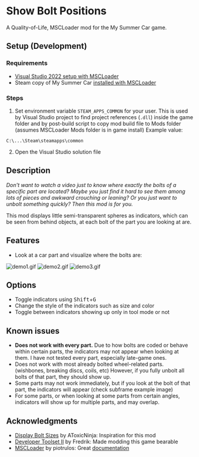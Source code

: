 # Show Bolt Positions

A Quality-of-Life, MSCLoader mod for the My Summer Car game.

## Setup (Development)
### Requirements
- [Visual Studio 2022 setup with MSCLoader](https://github.com/piotrulos/MSCModLoader/wiki/Install-Visual-Studio-for-MSCLoader)
- Steam copy of My Summer Car [installed with MSCLoader](https://github.com/piotrulos/MSCModLoader/wiki/How-to-install-MSCLoader-using-MSCLInstaller)

### Steps
1. Set environment variable `STEAM_APPS_COMMON` for your user. This is used by Visual Studio project
to find project references (`.dll`) inside the game folder and by post-build script to copy mod build file to Mods folder (assumes MSCLoader Mods folder is in game install)
Example value:
```
C:\...\Steam\steamapps\common
```

2. Open the Visual Studio solution file


## Description
_Don't want to watch a video just to know where exactly the bolts of a specific part are located?
Maybe you just find it hard to see them among lots of pieces and awkward crouching or leaning?
Or you just want to unbolt something quickly?
Then this mod is for you._

This mod displays little semi-transparent spheres as indicators, which can be seen from behind objects, at each bolt of the part you are looking at are.

## Features
- Look at a car part and visualize where the bolts are:

![demo1.gif](https://iili.io/FrYnvRe.gif)
![demo2.gif](https://iili.io/FrYxF4V.gif)
![demo3.gif](https://iili.io/FrcaUXV.gif)

## Options
- Toggle indicators using <kbd>Shift</kbd>+<kbd>G</kbd>
- Change the style of the indicators such as size and color
- Toggle between indicators showing up only in tool mode or not

## Known issues
- **Does not work with every part.** Due to how bolts are coded or behave within certain parts, the indicators may not appear when looking at them. I have not tested every part, especially late-game ones.
- Does not work with most already bolted wheel-related parts. (wishbones, breaking discs, coils, etc) However, if you fully unbolt all bolts of that part, they should show up.
- Some parts may not work immediately, but if you look at the bolt of that part, the indicators will appear (check subframe example image)
- For some parts, or when looking at some parts from certain angles, indicators will show up for multiple parts, and may overlap.

## Acknowledgments
- [Display Bolt Sizes](https://github.com/AToxicNinja/MSC-DisplayBoltSizes)﻿ by AToxicNinja: Inspiration for this mod
- [Developer Toolset II](https://www.nexusmods.com/mysummercar/mods/345)﻿ by Fredrik: Made modding this game bearable
- [MSCLoader](https://www.nexusmods.com/mysummercar/mods/147) by piotrulos﻿: Great [documentation﻿](https://github.com/piotrulos/MSCModLoader/wiki)
